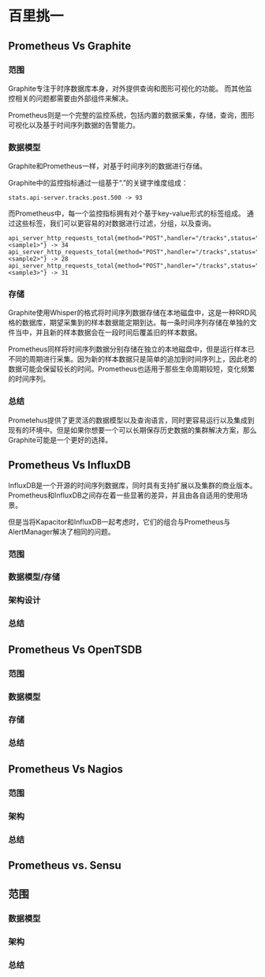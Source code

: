 # 百里挑一

## Prometheus Vs Graphite

### 范围

Graphite专注于时序数据库本身，对外提供查询和图形可视化的功能。 而其他监控相关的问题都需要由外部组件来解决。

Prometheus则是一个完整的监控系统，包括内置的数据采集，存储，查询，图形可视化以及基于时间序列数据的告警能力。

### 数据模型

Graphite和Prometheus一样，对基于时间序列的数据进行存储。

Graphite中的监控指标通过一组基于“.”的关键字维度组成：

```
stats.api-server.tracks.post.500 -> 93
```

而Prometheus中，每一个监控指标拥有对个基于key-value形式的标签组成。 通过这些标签，我们可以更容易的对数据进行过滤，分组，以及查询。

```
api_server_http_requests_total{method="POST",handler="/tracks",status="500",instance="<sample1>"} -> 34
api_server_http_requests_total{method="POST",handler="/tracks",status="500",instance="<sample2>"} -> 28
api_server_http_requests_total{method="POST",handler="/tracks",status="500",instance="<sample3>"} -> 31
```

### 存储

Graphite使用Whisper的格式将时间序列数据存储在本地磁盘中，这是一种RRD风格的数据库，期望采集到的样本数据能定期到达。每一条时间序列存储在单独的文件当中，并且新的样本数据会在一段时间后覆盖旧的样本数据。

Prometheus同样将时间序列数据分别存储在独立的本地磁盘中，但是运行样本已不同的周期进行采集。因为新的样本数据只是简单的追加到时间序列上，因此老的数据可能会保留较长的时间。Prometheus也适用于那些生命周期较短，变化频繁的时间序列。

### 总结

Prometehus提供了更灵活的数据模型以及查询语言，同时更容易运行以及集成到现有的环境中。但是如果你想要一个可以长期保存历史数据的集群解决方案，那么Graphite可能是一个更好的选择。

## Prometheus Vs InfluxDB

InfluxDB是一个开源的时间序列数据库，同时具有支持扩展以及集群的商业版本。Prometheus和InfluxDB之间存在着一些显著的差异，并且由各自适用的使用场景。

但是当将Kapacitor和InfluxDB一起考虑时，它们的组合与Prometheus与AlertManager解决了相同的问题。

### 范围

### 数据模型/存储

### 架构设计

### 总结

## Prometheus Vs OpenTSDB

### 范围

### 数据模型

### 存储

### 总结

## Prometheus Vs Nagios

### 范围

### 架构

### 总结

## Prometheus vs. Sensu

## 范围

### 数据模型

### 架构

### 总结
